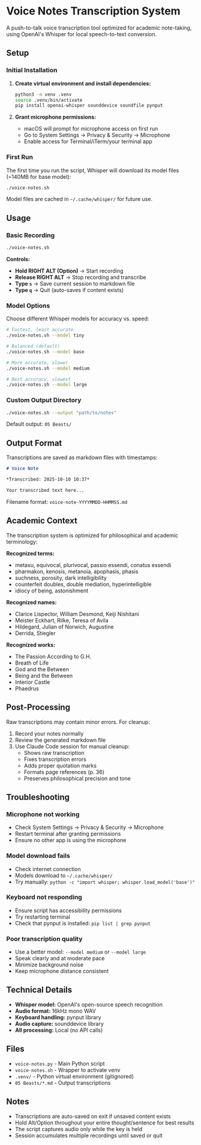 # Voice Notes Transcription System

A push-to-talk voice transcription tool optimized for academic note-taking, using OpenAI's Whisper for local speech-to-text conversion.

## Setup

### Initial Installation

1. **Create virtual environment and install dependencies:**
   ```bash
   python3 -m venv .venv
   source .venv/bin/activate
   pip install openai-whisper sounddevice soundfile pynput
   ```

2. **Grant microphone permissions:**
   - macOS will prompt for microphone access on first run
   - Go to System Settings → Privacy & Security → Microphone
   - Enable access for Terminal/iTerm/your terminal app

### First Run

The first time you run the script, Whisper will download its model files (~140MB for base model):

```bash
./voice-notes.sh
```

Model files are cached in `~/.cache/whisper/` for future use.

## Usage

### Basic Recording

```bash
./voice-notes.sh
```

**Controls:**
- **Hold RIGHT ALT (Option)** → Start recording
- **Release RIGHT ALT** → Stop recording and transcribe
- **Type `s`** → Save current session to markdown file
- **Type `q`** → Quit (auto-saves if content exists)

### Model Options

Choose different Whisper models for accuracy vs. speed:

```bash
# Fastest, least accurate
./voice-notes.sh --model tiny

# Balanced (default)
./voice-notes.sh --model base

# More accurate, slower
./voice-notes.sh --model medium

# Best accuracy, slowest
./voice-notes.sh --model large
```

### Custom Output Directory

```bash
./voice-notes.sh --output "path/to/notes"
```

Default output: `05 Beasts/`

## Output Format

Transcriptions are saved as markdown files with timestamps:

```markdown
# Voice Note

*Transcribed: 2025-10-10 10:37*

Your transcribed text here...
```

Filename format: `voice-note-YYYYMMDD-HHMMSS.md`

## Academic Context

The transcription system is optimized for philosophical and academic terminology:

**Recognized terms:**
- metaxu, equivocal, plurivocal, passio essendi, conatus essendi
- pharmakon, kenosis, metanoia, apophasis, phasis
- suchness, porosity, dark intelligibility
- counterfeit doubles, double mediation, hyperintelligible
- idiocy of being, astonishment

**Recognized names:**
- Clarice Lispector, William Desmond, Keiji Nishitani
- Meister Eckhart, Rilke, Teresa of Avila
- Hildegard, Julian of Norwich, Augustine
- Derrida, Stiegler

**Recognized works:**
- The Passion According to G.H.
- Breath of Life
- God and the Between
- Being and the Between
- Interior Castle
- Phaedrus

## Post-Processing

Raw transcriptions may contain minor errors. For cleanup:

1. Record your notes normally
2. Review the generated markdown file
3. Use Claude Code session for manual cleanup:
   - Shows raw transcription
   - Fixes transcription errors
   - Adds proper quotation marks
   - Formats page references (p. 36)
   - Preserves philosophical precision and tone

## Troubleshooting

### Microphone not working
- Check System Settings → Privacy & Security → Microphone
- Restart terminal after granting permissions
- Ensure no other app is using the microphone

### Model download fails
- Check internet connection
- Models download to `~/.cache/whisper/`
- Try manually: `python -c "import whisper; whisper.load_model('base')"`

### Keyboard not responding
- Ensure script has accessibility permissions
- Try restarting terminal
- Check that pynput is installed: `pip list | grep pynput`

### Poor transcription quality
- Use a better model: `--model medium` or `--model large`
- Speak clearly and at moderate pace
- Minimize background noise
- Keep microphone distance consistent

## Technical Details

- **Whisper model:** OpenAI's open-source speech recognition
- **Audio format:** 16kHz mono WAV
- **Keyboard handling:** pynput library
- **Audio capture:** sounddevice library
- **All processing:** Local (no API calls)

## Files

- `voice-notes.py` - Main Python script
- `voice-notes.sh` - Wrapper to activate venv
- `.venv/` - Python virtual environment (gitignored)
- `05 Beasts/*.md` - Output transcriptions

## Notes

- Transcriptions are auto-saved on exit if unsaved content exists
- Hold Alt/Option throughout your entire thought/sentence for best results
- The script captures audio only while the key is held
- Session accumulates multiple recordings until saved or quit
